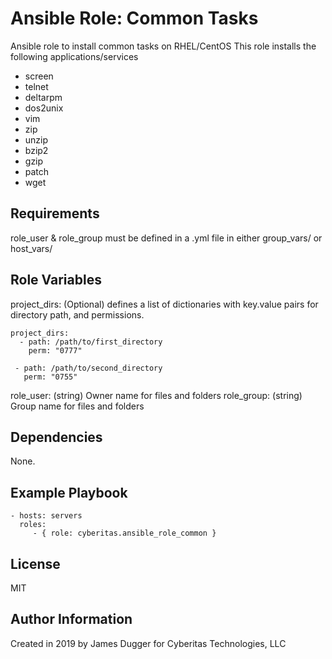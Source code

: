 Ansible Role: Common Tasks
=========

Ansible role to install common tasks on RHEL/CentOS
This role installs the following applications/services
- screen 
- telnet 
- deltarpm 
- dos2unix 
- vim 
- zip 
- unzip 
- bzip2 
- gzip 
- patch 
- wget

Requirements
------------
role_user & role_group must be defined in a .yml file in either group_vars/ or host_vars/

Role Variables
--------------

project_dirs: (Optional) defines a list of dictionaries with key.value pairs for directory path, and permissions.

```aidl
project_dirs:
  - path: /path/to/first_directory
    perm: "0777"

 - path: /path/to/second_directory
   perm: "0755"
```

role_user: (string) Owner name for files and folders
role_group: (string) Group name for files and folders

Dependencies
------------

None.

Example Playbook
----------------

    - hosts: servers
      roles:
         - { role: cyberitas.ansible_role_common }

License
-------

MIT

Author Information
------------------

Created in 2019 by James Dugger for Cyberitas Technologies, LLC
